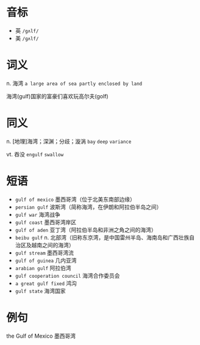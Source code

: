 # 音标

- 英 `/gʌlf/`
- 美 `/ɡʌlf/`

# 词义

n. 海湾
`a large area of sea partly enclosed by land`



海湾(gulf)国家的富豪们喜欢玩高尔夫(golf)

# 同义

n. [地理]海湾；深渊；分歧；漩涡
`bay` `deep` `variance`

vt. 吞没
`engulf` `swallow`

# 短语

- `gulf of mexico` 墨西哥湾（位于北美东南部边缘）
- `persian gulf` 波斯湾（简称海湾，在伊朗和阿拉伯半岛之间）
- `gulf war` 海湾战争
- `gulf coast` 墨西哥湾岸区
- `gulf of aden` 亚丁湾（阿拉伯半岛和非洲之角之间的海湾）
- `beibu gulf` n. 北部湾（旧称东京湾，是中国雷州半岛、海南岛和广西壮族自治区及越南之间的海湾）
- `gulf stream` 墨西哥湾流
- `gulf of guinea` 几内亚湾
- `arabian gulf` 阿拉伯湾
- `gulf cooperation council` 海湾合作委员会
- `a great gulf fixed` 鸿沟
- `gulf state` 海湾国家

# 例句

the Gulf of Mexico
墨西哥湾


